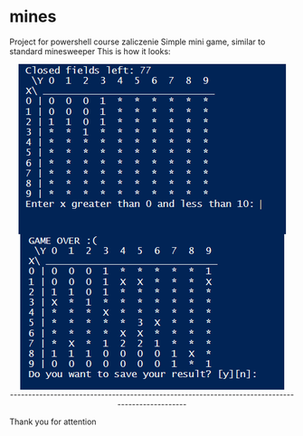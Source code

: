 # mines
Project for powershell course zaliczenie
Simple mini game, similar to standard minesweeper
This is how it looks:

 

<div align="center">
    <img align="center" src="gameplay.png" style="vertical-align: top;" />
</div>
 

<div align="center">
    <img align="center" src="endgame.png" style="vertical-align: top;" />
</div>

<div align="center">    
-------------------------------------------------------------------------------------------------
</div>

Thank you for attention
